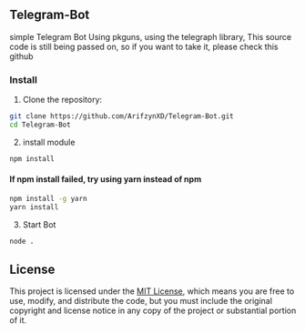 ## Telegram-Bot 

simple Telegram Bot Using pkguns, using the telegraph library, 
This source code is still being passed on, so if you want to take it, please check this github

### Install 

1. Clone the repository:

```bash
git clone https://github.com/ArifzynXD/Telegram-Bot.git
cd Telegram-Bot
```

2. install module

```bash
npm install 
```

#### If npm install failed, try using yarn instead of npm

```bash
npm install -g yarn
yarn install 
```

3. Start Bot

```bash 
node .
```

## License
This project is licensed under the [MIT License](LICENSE), which means you are free to use, modify, and distribute the code, but you must include the original copyright and license notice in any copy of the project or substantial portion of it.
